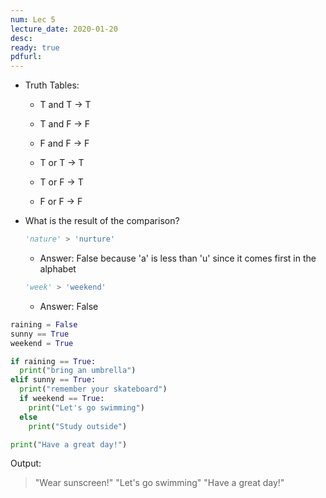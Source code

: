 ```yaml
---
num: Lec 5
lecture_date: 2020-01-20
desc:
ready: true
pdfurl:
---
```


* Truth Tables:
  * T and T -> T
  * T and F -> F
  * F and F -> F
  
  * T or T -> T
  * T or F -> T
  * F or F -> F
  
* What is the result of the comparison?
  ```python
  'nature' > 'nurture'
  ```
  * Answer: False because 'a' is less than 'u' since it comes first in the alphabet
  
  ```python
  'week' > 'weekend'
  ```
  * Answer: False
  
```python
raining = False
sunny == True
weekend = True

if raining == True:
  print("bring an umbrella")
elif sunny == True:
  print("remember your skateboard")
  if weekend == True:
    print("Let's go swimming")
  else
    print("Study outside")

print("Have a great day!")
```
Output: <br/>
  > "Wear sunscreen!"
  > "Let's go swimming"
  > "Have a great day!"
